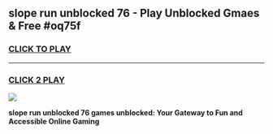 
## slope run unblocked 76 - Play Unblocked Gmaes & Free #oq75f
<h3>
<a href="https://news.freeplayer.one?title=slope_run_unblocked_76&ref=03M">CLICK TO PLAY</a></h3>
<hr>

<h3>
<a href="https://news.freeplayer.one?title=slope_run_unblocked_76&ref=03M">CLICK 2 PLAY</a>
  
</h3>

<a href="https://news.freeplayer.one?title=slope_run_unblocked_76&ref=03M"><img src="https://clearcache.store/games.png"></a>


**slope run unblocked 76 games unblocked: Your Gateway to Fun and Accessible Online Gaming**
